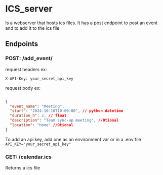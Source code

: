 # ICS_server

Is a webserver that hosts ics files. 
It has a post endpoint to post an event 
and to add it to the ics file

## Endpoints

### POST: /add_event/
    
request headers ex:

`X-API-Key: your_secret_api_key`

request body ex: 

```json

{
  "event_name": "Meeting", 
  "start": "2024-10-10T10:00:00", // python datetime
  "duration_h": 2, // float
  "description": "Team sync-up meeting", //Otional
  "location": "Home" //Otional
}

```

To add an api key, add one as an environment var or in a .env file
`API_KEY="your_secret_api_key"`

### GET: /calendar.ics

Returns a ics file